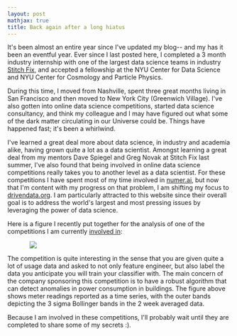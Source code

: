```yaml
---
layout: post
mathjax: true
title: Back again after a long hiatus
---
```


It's been almost an entire year since I've updated my blog-- and my has it been an eventful year. Ever since I last posted here, I completed a 3 month industry internship with one of the largest data science teams in industry [Stitch Fix](https://multithreaded.stitchfix.com/blog/), and accepted a fellowship at the NYU Center for Data Science and NYU Center for Cosmology and Particle Physics.

During this time, I moved from Nashville, spent three great months living in San Francisco and then moved to New York City (Greenwich Village). I've also gotten into online data science competitions, started data science consultancy, and think my colleague and I may have figured out what some of the dark matter circulating in our Universe could be. Things have happened fast; it's been a whirlwind.

I've learned a great deal more about data science, in industry and academia alike, having grown quite a lot as a data scientist. Amongst learning a great deal from my mentors Dave Spiegel and Greg Novak at Stitch Fix last summer, I've also found that being involved in online data science competitions really takes you to another level as a data scientist. For these competitions I have spent most of my time involved in [numer.ai](http://www.numer.ai), but now that I'm content with my progress on that problem, I am shifting my focus to [drivendata.org](http://www.drivendata.org). I am particularly attracted to this website since their overall goal is to address the world's largest and most pressing issues by leveraging the power of data science.

Here is a figure I recently put together for the analysis of one of the competitions I am currently [involved in](https://www.drivendata.org/competitions/52/anomaly-detection-electricity/):

<img align="center" hspace="50px" src="https://raw.githubusercontent.com/richardagalvez/richardagalvez.github.io/master/images/posts/post_11/meter_usage.png"/>

The competition is quite interesting in the sense that you are given quite a lot of usage data and asked to not only feature engineer, but also label the data you anticipate you will train your classifier with. The main concern of the company sponsoring this competition is to have a robust algorithm that can detect anomalies in power consumption in buildings. The figure above shows meter readings reported as a time series, with the outer bands depicting the 3 sigma Bollinger bands in the 2 week averaged data.

 Because I am involved in these competitions, I'll probably wait until they are completed to share some of my secrets :).     
